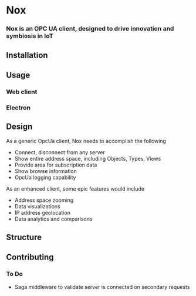 # Nox
### Nox is an OPC UA client, designed to drive innovation and symbiosis in IoT

## Installation


## Usage

### Web client

### Electron

## Design
As a generic OpcUa client, Nox needs to accomplish the following
* Connect, disconnect from any server
* Show entire address space, including Objects, Types, Views
* Provide area for subscription data
* Show browse information
* OpcUa logging capability

As an enhanced client, some epic features would include
* Address space zooming
* Data visualizations
* IP address geolocation
* Data analytics and comparisons

## Structure

## Contributing

### To Do
* Saga middleware to validate server is connected on secondary requests
